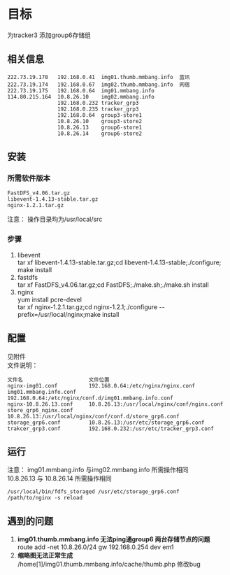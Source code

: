# 目标
为tracker3 添加group6存储组
 
## 相关信息
	222.73.19.178   192.168.0.41  img01.thumb.mmbang.info  蓝讯
	222.73.19.174   192.168.0.67  img02.thumb.mmbang.info  网宿
	222.73.19.175   192.168.0.64  img01.mmbang.info
	114.80.215.164  10.8.26.10    img02.mmbang.info
					192.168.0.232 tracker_grp3
					192.168.0.235 tracker_grp3
					192.168.0.64  group3-store1
					10.8.26.10    group3-store2
					10.8.26.13    group6-store1
					10.8.26.14    group6-store2     

## 安装
### 所需软件版本
	FastDFS_v4.06.tar.gz            
	libevent-1.4.13-stable.tar.gz    
	nginx-1.2.1.tar.gz 
注意： 操作目录均为/usr/local/src  
### 步骤
1. libevent   
	tar xf libevent-1.4.13-stable.tar.gz;cd libevent-1.4.13-stable;./configure; make install  
2. fastdfs  
	tar xf FastDFS_v4.06.tar.gz;cd FastDFS;./make.sh;./make.sh install  
3. nginx    
	yum install pcre-devel  
	tar xf nginx-1.2.1.tar.gz;cd nginx-1.2.1;./configure --prefix=/usr/local/nginx;make install


## 配置  
见附件  
文件说明：

	文件名				        文件位置  
	nginx-img01.conf          192.168.0.64:/etc/nginx/nginx.conf  
	img01.mmbang.info.conf    192.168.0.64:/etc/nginx/conf.d/img01.mmbang.info.conf
	nginx-10.8.26.13.conf     10.8.26.13:/usr/local/nginx/conf/nginx.conf
	store_grp6_nginx.conf     10.8.26.13:/usr/local/nginx/conf/conf.d/store_grp6.conf
	storage_grp6.conf		  10.8.26.13:/usr/etc/storage_grp6.conf
    trakcer_grp3.conf         192.168.0.232:/usr/etc/tracker_grp3.conf
	
## 运行
注意： img01.mmbang.info 与img02.mmbang.info 所需操作相同  
10.8.26.13 与 10.8.26.14 所需操作相同    
 
	/usr/local/bin/fdfs_storaged /usr/etc/storage_grp6.conf  
	/path/to/nginx -s reload

## 遇到的问题
1. **img01.thumb.mmbang.info 无法ping通group6 两台存储节点的问题**   
	route add -net 10.8.26.0/24 gw 192.168.0.254 dev em1
2. **缩略图无法正常生成**  
    /home[1]/img01.thumb.mmbang.info/cache/thumb.php 修改bug
